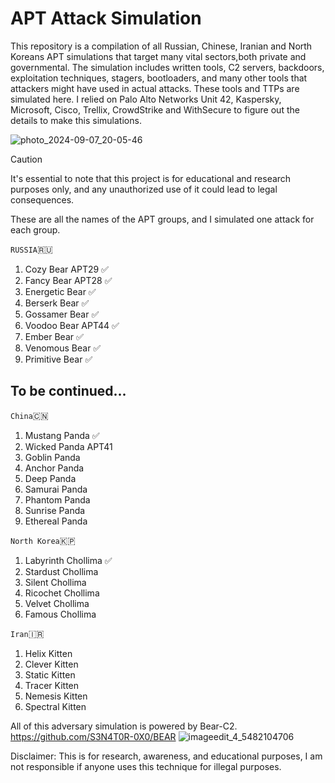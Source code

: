 # APT Attack Simulation
This repository is a compilation of all Russian, Chinese, Iranian and North Koreans APT simulations that target many vital sectors,both private and governmental. The simulation includes written tools, C2 servers, backdoors, exploitation techniques, stagers, bootloaders, and many other tools that attackers might have used in actual attacks. These tools and TTPs  are simulated here. I relied on Palo Alto Networks Unit 42, Kaspersky, Microsoft, Cisco, Trellix, CrowdStrike and WithSecure to figure out the details to make this simulations.


![photo_2024-09-07_20-05-46](https://github.com/user-attachments/assets/361596c1-5fdc-4f58-b91f-80507feccfd3)



> [!CAUTION]
> It's essential to note that this project is for educational and research purposes only, and any unauthorized use of it could lead to legal consequences.


These are all the names of the APT groups, and I simulated one attack for each group.



`RUSSIA`🇷🇺️
1. Cozy Bear APT29   ✅️                                      
2. Fancy Bear APT28  ✅️
3. Energetic Bear    ✅️
4. Berserk Bear      ✅️
5. Gossamer Bear     ✅️
6. Voodoo Bear APT44 ✅️
7. Ember Bear        ✅️
8. Venomous Bear     ✅️
9. Primitive Bear    ✅️
 
## To be continued...

`China`🇨🇳️
1. Mustang Panda ✅️
2. Wicked Panda APT41               
3. Goblin Panda
4. Anchor Panda
5. Deep Panda
6. Samurai Panda
7. Phantom Panda
8. Sunrise Panda
9. Ethereal Panda


`North Korea`🇰🇵️
1. Labyrinth Chollima ✅️
2. Stardust Chollima
3. Silent Chollima
4. Ricochet Chollima
5. Velvet Chollima
6. Famous Chollima 

`Iran`🇮🇷️
1. Helix Kitten
2. Clever Kitten
3. Static Kitten
4. Tracer Kitten
5. Nemesis Kitten
6. Spectral Kitten

All of this adversary simulation is powered by Bear-C2.
https://github.com/S3N4T0R-0X0/BEAR
![imageedit_4_5482104706](https://github.com/S3N4T0R-0X0/Bear/assets/121706460/a43fdb26-c4d6-4b3e-b494-baed4c4b137d)

Disclaimer: This is for research, awareness, and educational purposes, I am not responsible if anyone uses this technique for illegal purposes.

